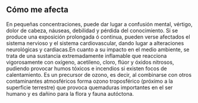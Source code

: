 ## Cómo me afecta

En pequeñas concentraciones, puede dar lugar a confusión mental, vértigo, dolor de cabeza, náuseas, debilidad y pérdida del conocimiento. Si se produce una exposición prolongada ó continua, pueden verse afectados el sistema nervioso y el sistema cardiovascular, dando lugar a alteraciones neurológicas y cardiacas.En cuanto a su impacto en el medio ambiente, se trata de una sustancia extremadamente inflamable que reacciona vigorosamente con oxígeno, acetileno, cloro, flúor y óxidos nitrosos, pudiendo provocar humos tóxicos e incendios si existen focos de calentamiento. Es un precursor de ozono, es decir, al combinarse con otros contaminantes atmosféricos forma ozono troposférico (próximo a la superficie terrestre) que provoca quemaduras importantes en el ser humano y es dañino para la flora y fauna autóctona.
